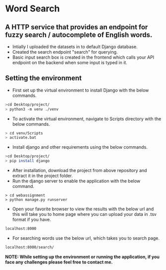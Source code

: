 # Word	Search
## A HTTP	service	that	provides	an	endpoint	for	fuzzy	search	/	autocomplete	of	English	words.
- Intially I uploaded the datasets in to default Django database.
- Created the search endpoint "search" for querying.
- Basic	input	search box is created in	the	frontend	which	calls	your	API	endpoint	on	the	backend	when	some	input	is typed	in	it.
## Setting the environment
- First set up the virtual environment to install Django with the below commands.
```bash
>cd Desktop/project/
> python3 -m venv ./venv
```
- To activate the virtual environment, navigate to Scripts directory with the below commands.
```bash
> cd venv/Scripts
> activate.bat
```
- Install django and other requirements using the below commands.
```bash
>cd Desktop/project/
> pip install django
```
- After installation, download the project from above repository and extract it in the project folder.
- Run the django server to enable the application with the below command.
```
> cd webassignment
> python manage.py runserver
```
- Open your favorite browser to view the results with the below url and this will take you to home page where you can upload your data in .tsv format if you have.
```bash
localhost:8000
```
- For searching words use the below url, which takes you to search page.
```bash
localhost:8000/search/
```
**NOTE: While setting up the environment or running the application, if you face any challenges please feel free to contact me.**
